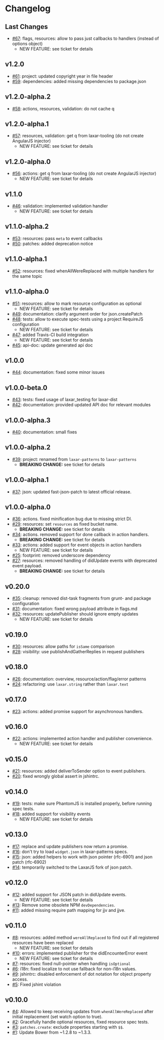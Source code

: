 # Changelog

## Last Changes

- [#67](https://github.com/LaxarJS/laxar-patterns/issues/67): flags, resources: allow to pass just callbacks to handlers (instead of options object)
    + NEW FEATURE: see ticket for details


## v1.2.0

- [#61](https://github.com/LaxarJS/laxar-patterns/issues/61): project: updated copyright year in file header
- [#59](https://github.com/LaxarJS/laxar-patterns/issues/59): dependencies: added missing dependencies to package.json


## v1.2.0-alpha.2

- [#58](https://github.com/LaxarJS/laxar-patterns/issues/58): actions, resources, validation: do not cache q


## v1.2.0-alpha.1

- [#57](https://github.com/LaxarJS/laxar-patterns/issues/57): resources, validation: get q from laxar-tooling (do not create AngularJS injector)
    + NEW FEATURE: see ticket for details


## v1.2.0-alpha.0

- [#56](https://github.com/LaxarJS/laxar-patterns/issues/56): actions: get q from laxar-tooling (do not create AngularJS injector)
    + NEW FEATURE: see ticket for details


## v1.1.0

- [#46](https://github.com/LaxarJS/laxar-patterns/issues/46): validation: implemented validation handler
    + NEW FEATURE: see ticket for details


## v1.1.0-alpha.2

- [#53](https://github.com/LaxarJS/laxar-patterns/issues/53): resources: pass `meta` to event callbacks
- [#50](https://github.com/LaxarJS/laxar-patterns/issues/50): patches: added deprecation notice


## v1.1.0-alpha.1

- [#52](https://github.com/LaxarJS/laxar-patterns/issues/52): resources: fixed whenAllWereReplaced with multiple handlers for the same topic


## v1.1.0-alpha.0

- [#51](https://github.com/LaxarJS/laxar-patterns/issues/51): resources: allow to mark resource configuration as optional
    + NEW FEATURE: see ticket for details
- [#49](https://github.com/LaxarJS/laxar-patterns/issues/49): documentation: clarify argument order for json.createPatch
- [#48](https://github.com/LaxarJS/laxar-patterns/issues/48): tests: allow to execute spec-tests using a project RequireJS configuration
    + NEW FEATURE: see ticket for details
- [#47](https://github.com/LaxarJS/laxar-patterns/issues/47): added Travis-CI build integration
    + NEW FEATURE: see ticket for details
- [#45](https://github.com/LaxarJS/laxar-patterns/issues/45): api-doc: update generated api doc


## v1.0.0

- [#44](https://github.com/LaxarJS/laxar-patterns/issues/44): documentation: fixed some minor issues


## v1.0.0-beta.0

- [#43](https://github.com/LaxarJS/laxar-patterns/issues/43): tests: fixed usage of laxar_testing for laxar-dist
- [#42](https://github.com/LaxarJS/laxar-patterns/issues/42): documentation: provided updated API doc for relevant modules


## v1.0.0-alpha.3

- [#40](https://github.com/LaxarJS/laxar-patterns/issues/40): documentation: small fixes


## v1.0.0-alpha.2

- [#39](https://github.com/LaxarJS/laxar-patterns/issues/39): project: renamed from `laxar-patterns` to `laxar-patterns`
    + **BREAKING CHANGE:** see ticket for details


## v1.0.0-alpha.1

- [#37](https://github.com/LaxarJS/laxar-patterns/issues/37): json: updated fast-json-patch to latest official release.


## v1.0.0-alpha.0

- [#36](https://github.com/LaxarJS/laxar-patterns/issues/36): actions. fixed minification bug due to missing strict DI.
- [#29](https://github.com/LaxarJS/laxar-patterns/issues/29): resources: set `resources` as fixed bucket name.
    + **BREAKING CHANGE:** see ticket for details
- [#34](https://github.com/LaxarJS/laxar-patterns/issues/34): actions. removed support for done callback in action handlers.
    + **BREAKING CHANGE:** see ticket for details
- [#33](https://github.com/LaxarJS/laxar-patterns/issues/33): actions: added support for event objects in action handlers
    + NEW FEATURE: see ticket for details
- [#25](https://github.com/LaxarJS/laxar-patterns/issues/25): footprint: removed underscore dependency
- [#27](https://github.com/LaxarJS/laxar-patterns/issues/27): resources: removed handling of didUpdate events with deprecated event payload.
    + **BREAKING CHANGE:** see ticket for details


## v0.20.0

- [#35](https://github.com/LaxarJS/laxar-patterns/issues/35): cleanup: removed dist-task fragments from grunt- and package configuration
- [#31](https://github.com/LaxarJS/laxar-patterns/issues/31): documentation: fixed wrong payload attribute in flags.md
- [#32](https://github.com/LaxarJS/laxar-patterns/issues/32): resources: updatePublisher should ignore empty updates
    + NEW FEATURE: see ticket for details


## v0.19.0

- [#30](https://github.com/LaxarJS/laxar-patterns/issues/30): resources: allow paths for `isSame` comparison
- [#28](https://github.com/LaxarJS/laxar-patterns/issues/28): visibility: use publishAndGatherReplies in request publishers


## v0.18.0

- [#26](https://github.com/LaxarJS/laxar-patterns/issues/26): documentation: overview, resource/action/flag/error patterns
- [#24](https://github.com/LaxarJS/laxar-patterns/issues/24): refactoring: use `laxar.string` rather than `laxar.text`


## v0.17.0

- [#23](https://github.com/LaxarJS/laxar-patterns/issues/23): actions: added promise support for asynchronous handlers.


## v0.16.0

- [#22](https://github.com/LaxarJS/laxar-patterns/issues/22): actions: implemented action handler and publisher convenience.
    + NEW FEATURE: see ticket for details


## v0.15.0

- [#21](https://github.com/LaxarJS/laxar-patterns/issues/21): resources: added deliverToSender option to event publishers.
- [#20](https://github.com/LaxarJS/laxar-patterns/issues/20): fixed wrongly global assert in jshintrc.


## v0.14.0

- [#19](https://github.com/LaxarJS/laxar-patterns/issues/19): tests: make sure PhantomJS is installed properly, before running spec tests.
- [#18](https://github.com/LaxarJS/laxar-patterns/issues/18): added support for visibility events
    + NEW FEATURE: see ticket for details


## v0.13.0

- [#17](https://github.com/LaxarJS/laxar-patterns/issues/17): replace and update publishers now return a promise.
- [#16](https://github.com/LaxarJS/laxar-patterns/issues/16): don't try to load `widget.json` in laxar-patterns specs.
- [#15](https://github.com/LaxarJS/laxar-patterns/issues/15): json: added helpers to work with json pointer (rfc-6901) and json patch (rfc-6902)
- [#14](https://github.com/LaxarJS/laxar-patterns/issues/14): temporarily switched to the LaxarJS fork of json patch.


## v0.12.0

- [#12](https://github.com/LaxarJS/laxar-patterns/issues/12): added support for JSON patch in didUpdate events.
    + NEW FEATURE: see ticket for details
- [#13](https://github.com/LaxarJS/laxar-patterns/issues/13): Remove some obsolete NPM `devDependencies`.
- [#11](https://github.com/LaxarJS/laxar-patterns/issues/11): added missing require path mapping for jjv and jjve.


## v0.11.0

- [#8](https://github.com/LaxarJS/laxar-patterns/issues/8): resources: added method `wereAllReplaced` to find out if all registered resources have been replaced
    + NEW FEATURE: see ticket for details
- [#10](https://github.com/LaxarJS/laxar-patterns/issues/10): errors: implemented publisher for the didEncounterError event
    + NEW FEATURE: see ticket for details
- [#7](https://github.com/LaxarJS/laxar-patterns/issues/7): resources: fixed null-pointer when handling `isOptional`
- [#6](https://github.com/LaxarJS/laxar-patterns/issues/6): i18n: fixed localize to not use fallback for non-i18n values.
- [#9](https://github.com/LaxarJS/laxar-patterns/issues/9): jshintrc: disabled enforcement of dot notation for object property access.
- [#5](https://github.com/LaxarJS/laxar-patterns/issues/5): Fixed jshint violation


## v0.10.0

- [#4](https://github.com/LaxarJS/laxar-patterns/issues/4): Allowed to keep receiving updates from `whenAllWereReplaced` after initial replacement (set watch option to true).
- [#2](https://github.com/LaxarJS/laxar-patterns/issues/2): Gracefully handle optional resources, fixed resource spec tests.
- [#3](https://github.com/LaxarJS/laxar-patterns/issues/3): `patches.create`: exclude properties starting with `$$`.
- [#1](https://github.com/LaxarJS/laxar-patterns/issues/1): Update Bower from ~1.2.8 to ~1.3.3.
